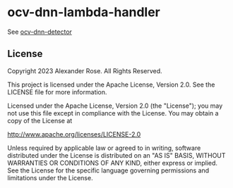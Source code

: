 # ocv-dnn-lambda-handler

See [ocv-dnn-detector](https://github.com/rosealexander/ocv-dnn-detector)

## License

Copyright 2023 Alexander Rose. All Rights Reserved.

This project is licensed under the Apache License, Version 2.0. See the LICENSE file for more information.

Licensed under the Apache License, Version 2.0 (the "License");
you may not use this file except in compliance with the License.
You may obtain a copy of the License at

http://www.apache.org/licenses/LICENSE-2.0

Unless required by applicable law or agreed to in writing, software
distributed under the License is distributed on an "AS IS" BASIS,
WITHOUT WARRANTIES OR CONDITIONS OF ANY KIND, either express or implied.
See the License for the specific language governing permissions and
limitations under the License.
